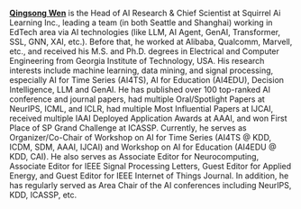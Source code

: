 [**Qingsong Wen**](https://sites.google.com/site/qingsongwen8/) is the Head of AI Research & Chief Scientist at Squirrel Ai Learning Inc., leading a team (in both Seattle and Shanghai) working in EdTech area via AI technologies (like LLM, AI Agent, GenAI, Transformer, SSL, GNN, XAI, etc.).  Before that, he worked at Alibaba, Qualcomm, Marvell, etc., and received his M.S. and Ph.D. degrees in Electrical and Computer Engineering from Georgia Institute of Technology, USA. His research interests include machine learning, data mining, and signal processing, especially AI for Time Series (AI4TS), AI for Education (AI4EDU), Decision Intelligence, LLM and GenAI. He has published over 100 top-ranked AI conference and journal papers, had multiple Oral/Spotlight Papers at NeurIPS, ICML, and ICLR, had multiple Most Influential Papers at IJCAI, received multiple IAAI Deployed Application Awards at AAAI, and won First Place of SP Grand Challenge at ICASSP. Currently, he serves as Organizer/Co-Chair of Workshop on AI for Time Series (AI4TS @ KDD, ICDM, SDM, AAAI, IJCAI) and Workshop on AI for Education (AI4EDU @ KDD, CAI). He also serves as Associate Editor for Neurocomputing, Associate Editor for IEEE Signal Processing Letters, Guest Editor for Applied Energy, and Guest Editor for IEEE Internet of Things Journal. In addition, he has regularly served as Area Chair of the AI conferences including NeurIPS, KDD, ICASSP, etc.
